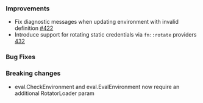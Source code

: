 ### Improvements

- Fix diagnostic messages when updating environment with invalid definition
  [#422](https://github.com/pulumi/esc/pull/422)
- Introduce support for rotating static credentials via `fn::rotate` providers [432](https://github.com/pulumi/esc/pull/432)

### Bug Fixes

### Breaking changes

- eval.CheckEnvironment and eval.EvalEnvironment now require an additional RotatorLoader param